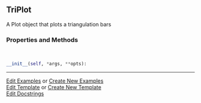 ## <a id="McUtils.Plots.Plots.TriPlot">TriPlot</a>
A Plot object that plots a triangulation bars

### Properties and Methods
<a id="McUtils.Plots.Plots.TriPlot.__init__" class="docs-object-method">&nbsp;</a>
```python
__init__(self, *args, **opts): 
```





___

[Edit Examples](https://github.com/McCoyGroup/McUtils/edit/edit/ci/examples/ci/docs/McUtils/Plots/Plots/TriPlot.md) or 
[Create New Examples](https://github.com/McCoyGroup/McUtils/new/edit/?filename=ci/examples/ci/docs/McUtils/Plots/Plots/TriPlot.md) <br/>
[Edit Template](https://github.com/McCoyGroup/McUtils/edit/edit/ci/docs/ci/docs/McUtils/Plots/Plots/TriPlot.md) or 
[Create New Template](https://github.com/McCoyGroup/McUtils/new/edit/?filename=ci/docs/templates/ci/docs/McUtils/Plots/Plots/TriPlot.md) <br/>
[Edit Docstrings](https://github.com/McCoyGroup/McUtils/edit/edit/McUtils/Plots/Plots.py?message=Update%20Docs)